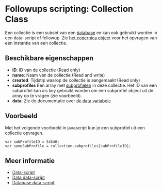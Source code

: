 # Followups scripting: Collection Class

Een collectie is een subset van een [database](./followups-scripting-database) en kan ook gebruikt worden 
in een data-script of followup. Zie [het copernica object](./followups-scripting-copernica) voor het opvragen
van een instantie van een collectie.

## Beschikbare eigenschappen

* **ID**: ID van de collectie (Read only)
* **name**: Naam van de collectie (Read and write)
* **created**: Tijdstip waarop de collectie is aangemaakt (Read only)
* **subprofiles** Een array met [subprofielen](./followups-scripting-data) in deze collectie. 
Het ID van een subprofiel kan als key gebruikt worden om een subprofiel object 
uit de array op te vragen (zie voorbeeld).
* **data**: Zie de documentatie over [de data variabele](./followups-scripting-data)

## Voorbeeld

Met het volgende voorbeeld in javascript kun je een subprofiel uit een 
collectie opvragen.

    var subProfileID = 54840;
    var someSubProfile = collection.subprofiles[subProfileID];

## Meer informatie
* [Data-script](./followups-scripting)
* [Data data-script](./followups-scripting-data)
* [Database data-script](./followups-scripting-database)
